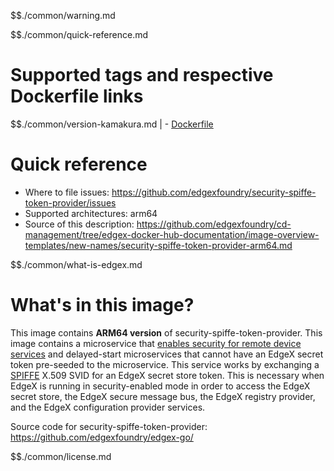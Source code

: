$$./common/warning.md

$$./common/quick-reference.md

# Supported tags and respective Dockerfile links

$$./common/version-kamakura.md |
        - [Dockerfile](https://github.com/edgexfoundry/security-spiffe-token-provider/blob/v2.2.0/Dockerfile)

# Quick reference 

- Where to file issues: https://github.com/edgexfoundry/security-spiffe-token-provider/issues
- Supported architectures: arm64
- Source of this description: https://github.com/edgexfoundry/cd-management/tree/edgex-docker-hub-documentation/image-overview-templates/new-names/security-spiffe-token-provider-arm64.md

$$./common/what-is-edgex.md

# What's in this image?

This image contains **ARM64 version** of security-spiffe-token-provider.
This image contains a microservice that [enables security for remote device services](https://docs.edgexfoundry.org/2.2/security/Ch-RemoteDeviceServices/)
and delayed-start microservices that cannot have an EdgeX secret token pre-seeded to the microservice.
This service works by exchanging a [SPIFFE](https://spiffe.io/) X.509 SVID for an EdgeX secret store token.
This is necessary when EdgeX is running in security-enabled mode in order to access the EdgeX secret store,
the EdgeX secure message bus, the EdgeX registry provider, and the EdgeX configuration provider services.

Source code for security-spiffe-token-provider: <https://github.com/edgexfoundry/edgex-go/>

$$./common/license.md
